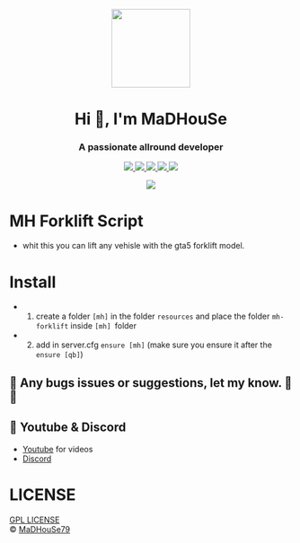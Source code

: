 <p align="center">
    <img width="140" src="https://icons.iconarchive.com/icons/iconarchive/red-orb-alphabet/128/Letter-M-icon.png" />  
    <h1 align="center">Hi 👋, I'm MaDHouSe</h1>
    <h3 align="center">A passionate allround developer </h3>    
</p>

<p align="center">
  <a href="https://github.com/MaDHouSe79/mh-forklift/issues">
    <img src="https://img.shields.io/github/issues/MaDHouSe79/mh-forklift"/> 
  </a>
  <a href="https://github.com/MaDHouSe79/mh-forklift/watchers">
    <img src="https://img.shields.io/github/watchers/MaDHouSe79/mh-forklift"/> 
  </a> 
  <a href="https://github.com/MaDHouSe79/mh-forklift/network/members">
    <img src="https://img.shields.io/github/forks/MaDHouSe79/mh-forklift"/> 
  </a>  
  <a href="https://github.com/MaDHouSe79/mh-forklift/stargazers">
    <img src="https://img.shields.io/github/stars/MaDHouSe79/mh-forklift?color=white"/> 
  </a>
  <a href="https://github.com/MaDHouSe79/mh-forklift/blob/main/LICENSE">
    <img src="https://img.shields.io/github/license/MaDHouSe79/mh-forklift?color=black"/> 
  </a>      
</p>

<p align="center">
  <img alig src="https://github-profile-trophy.vercel.app/?username=MaDHouSe79&margin-w=15&column=6" />
</p>

# MH Forklift Script
- whit this you can lift any vehisle with the gta5 forklift model.

# Install
- 1. create a folder `[mh]` in the folder `resources` and place the folder `mh-forklift` inside `[mh] `folder
- 2. add in server.cfg `ensure [mh]` (make sure you ensure it after the `ensure [qb]`)


## 🐞 Any bugs issues or suggestions, let my know. 👊😎

## 🙈 Youtube & Discord
- [Youtube](https://www.youtube.com/@MaDHouSe79) for videos
- [Discord](https://discord.gg/cEMSeE9dgS)

# LICENSE
[GPL LICENSE](./LICENSE)<br />
&copy; [MaDHouSe79](https://www.youtube.com/@MaDHouSe79)

